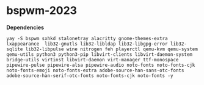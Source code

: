 # bspwm-2023

**Dependencies**

    yay -S bspwm sxhkd stalonetray alacritty gnome-themes-extra lxappearance  lib32-gnutls lib32-libldap lib32-libgpg-error lib32-sqlite lib32-libpulse wine nitrogen feh playerctl qemu-kvm qemu-system qemu-utils python3 python3-pip libvirt-clients libvirt-daemon-system bridge-utils virtinst libvirt-daemon virt-manager ttf-monospace pipewire-pulse pipewire-alsa pipewire-audio noto-fonts noto-fonts-cjk noto-fonts-emoji noto-fonts-extra adobe-source-han-sans-otc-fonts adobe-source-han-serif-otc-fonts noto-fonts-cjk noto-fonts -y





